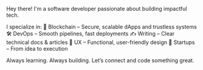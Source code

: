  Hey there! I'm a software developer passionate about building impactful tech.

I specialize in:
🔗 Blockchain – Secure, scalable dApps and trustless systems
🛠️ DevOps – Smooth pipelines, fast deployments
✍️ Writing – Clear technical docs & articles
🎨 UX – Functional, user-friendly design
🚀 Startups – From idea to execution

Always learning. Always building. Let’s connect and code something great.
